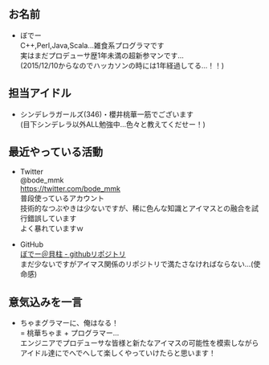 ## お名前

- ぼでー  
C++,Perl,Java,Scala...雑食系プログラマです  
実はまだプロデューサ歴1年未満の超新参マンです...  
(2015/12/10からなのでハッカソンの時には1年経過してる...！！)  

## 担当アイドル

- シンデレラガールズ(346)・櫻井桃華一筋でございます  
(目下シンデレラ以外ALL勉強中...色々と教えてくだせー！)  

## 最近やっている活動

- Twitter  
@bode_mmk  
https://twitter.com/bode_mmk  
普段使っているアカウント  
技術的なつぶやきは少ないですが、稀に色んな知識とアイマスとの融合を試行錯誤しています  
よく暴れていますｗ  

- GitHub  
[ぼでー＠貝柱 - githubリポジトリ](https://github.com/kaibasira)  
まだ少ないですがアイマス関係のリポジトリで満たさなければならない...(使命感)  

## 意気込みを一言

- ちゃまグラマーに、俺はなる！  
= 桃華ちゃま + プログラマー...  
エンジニアでプロデューサな皆様と新たなアイマスの可能性を模索しながら  
アイドル達にでへでへして楽しくやっていけたらと思います！  
